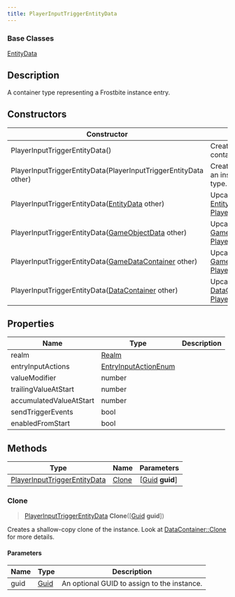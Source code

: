 ```yaml
---
title: PlayerInputTriggerEntityData
---
```

### Base Classes

[EntityData](EntityData)

## Description

A container type representing a Frostbite instance entry.

## Constructors

| Constructor                                                                             | Description                                                                                                                                     |
| --------------------------------------------------------------------------------------- | ----------------------------------------------------------------------------------------------------------------------------------------------- |
| PlayerInputTriggerEntityData()                                                          | Create a new instance of this container type.                                                                                                   |
| PlayerInputTriggerEntityData(PlayerInputTriggerEntityData other)                        | Create a reference copy of an instance of the same type.                                                                                        |
| PlayerInputTriggerEntityData([EntityData](EntityData) other)                            | Upcast an instance of type [EntityData](EntityData) to [PlayerInputTriggerEntityData](PlayerInputTriggerEntityData).                            |
| PlayerInputTriggerEntityData([GameObjectData](GameObjectData) other)                    | Upcast an instance of type [GameObjectData](GameObjectData) to [PlayerInputTriggerEntityData](PlayerInputTriggerEntityData).                    |
| PlayerInputTriggerEntityData([GameDataContainer](GameDataContainer) other)              | Upcast an instance of type [GameDataContainer](GameDataContainer) to [PlayerInputTriggerEntityData](PlayerInputTriggerEntityData).              |
| PlayerInputTriggerEntityData([DataContainer](/vext/ref/shared/class/datacontainer) other) | Upcast an instance of type [DataContainer](/vext/ref/shared/class/datacontainer) to [PlayerInputTriggerEntityData](PlayerInputTriggerEntityData). |

## Properties

| Name                    | Type                                         | Description |
| ----------------------- | -------------------------------------------- | ----------- |
| realm                   | [Realm](Realm)                               |             |
| entryInputActions       | [EntryInputActionEnum](EntryInputActionEnum) |             |
| valueModifier           | number                                       |             |
| trailingValueAtStart    | number                                       |             |
| accumulatedValueAtStart | number                                       |             |
| sendTriggerEvents       | bool                                         |             |
| enabledFromStart        | bool                                         |             |

## Methods

| Type                                                         | Name            | Parameters                                     |
| ------------------------------------------------------------ | --------------- | ---------------------------------------------- |
| [PlayerInputTriggerEntityData](PlayerInputTriggerEntityData) | [Clone](#clone) | \[[Guid](/vext/ref/shared/class/guid) **guid**\] |

### Clone

> [PlayerInputTriggerEntityData](PlayerInputTriggerEntityData) **Clone**(\[[Guid](/vext/ref/shared/class/guid) **guid**\])

Creates a shallow-copy clone of the instance. Look at [DataContainer::Clone](/vext/ref/shared/class/datacontainer#clone) for more details.

#### Parameters

| Name | Type         | Description                                 |
| ---- | ------------ | ------------------------------------------- |
| guid | [Guid](Guid) | An optional GUID to assign to the instance. |

